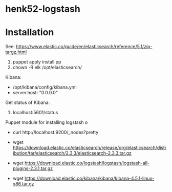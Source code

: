 henk52-logstash
===============

# Installation
See: https://www.elastic.co/guide/en/elasticsearch/reference/5.1/zip-targz.html

1. puppet apply install.pp
2. chown -R elk /opt/elasticsearch/

Kibana:

* /opt/kibana/config/kibana.yml
* server.host: "0.0.0.0"

Get status of Kibana:

1. localhost:5601/status

Puppet module for installing logstash
o
* curl http://localhost:9200/_nodes?pretty



* wget https://download.elastic.co/elasticsearch/release/org/elasticsearch/distribution/tar/elasticsearch/2.3.3/elasticsearch-2.3.3.tar.gz
* wget https://download.elastic.co/logstash/logstash/logstash-all-plugins-2.3.1.tar.gz
* wget https://download.elastic.co/kibana/kibana/kibana-4.5.1-linux-x86.tar.gz



